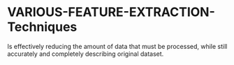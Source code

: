 # VARIOUS-FEATURE-EXTRACTION-Techniques
Is effectively reducing the amount of data that must be processed, while still accurately and completely describing original dataset.
